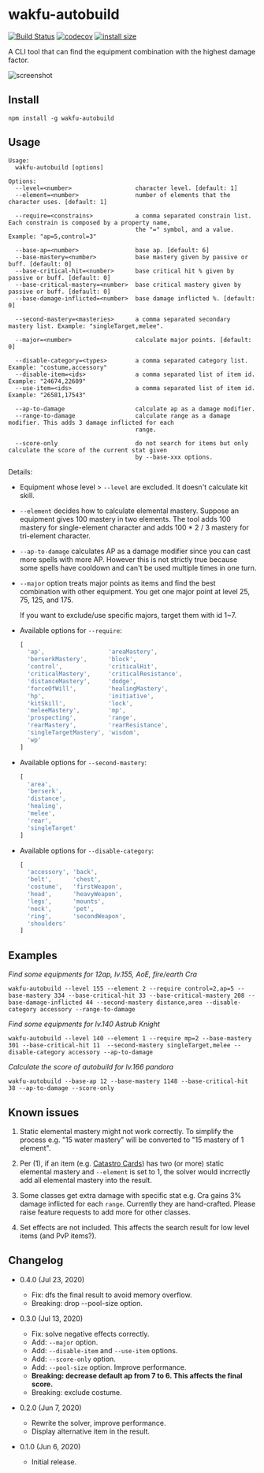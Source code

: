 wakfu-autobuild
======================

[![Build Status](https://travis-ci.com/eight04/wakfu-autobuild.svg?branch=master)](https://travis-ci.com/eight04/wakfu-autobuild)
[![codecov](https://codecov.io/gh/eight04/wakfu-autobuild/branch/master/graph/badge.svg)](https://codecov.io/gh/eight04/wakfu-autobuild)
[![install size](https://packagephobia.now.sh/badge?p=wakfu-autobuild)](https://packagephobia.now.sh/result?p=wakfu-autobuild)

A CLI tool that can find the equipment combination with the highest damage factor.

![screenshot](https://i.imgur.com/g56lgHz.png)

Install
-------

```
npm install -g wakfu-autobuild
```

Usage
-----
<!--$inline.start("cmd:node cli -h|trim|markdown:codeblock")-->
```
Usage:
  wakfu-autobuild [options]

Options:
  --level=<number>                  character level. [default: 1]
  --element=<number>                number of elements that the character uses. [default: 1]
  
  --require=<constrains>            a comma separated constrain list. Each constrain is composed by a property name,
                                    the "=" symbol, and a value. Example: "ap=5,control=3"
              
  --base-ap=<number>                base ap. [default: 6]
  --base-mastery=<number>           base mastery given by passive or buff. [default: 0]
  --base-critical-hit=<number>      base critical hit % given by passive or buff. [default: 0]
  --base-critical-mastery=<number>  base critical mastery given by passive or buff. [default: 0]
  --base-damage-inflicted=<number>  base damage inflicted %. [default: 0]
  
  --second-mastery=<masteries>      a comma separated secondary mastery list. Example: "singleTarget,melee".
  
  --major=<number>                  calculate major points. [default: 0]
  
  --disable-category=<types>        a comma separated category list. Example: "costume,accessory"
  --disable-item=<ids>              a comma separated list of item id. Example: "24674,22609"
  --use-item=<ids>                  a comma separated list of item id. Example: "26581,17543"
  
  --ap-to-damage                    calculate ap as a damage modifier.
  --range-to-damage                 calculate range as a damage modifier. This adds 3 damage inflicted for each
                                    range.
                                    
  --score-only                      do not search for items but only calculate the score of the current stat given
                                    by --base-xxx options.
```
<!--$inline.end-->

Details:

* Equipment whose level > `--level` are excluded. It doesn't calculate kit skill.

* `--element` decides how to calculate elemental mastery. Suppose an equipment gives 100 mastery in two elements. The tool adds 100 mastery for single-element character and adds 100 * 2 / 3 mastery for tri-element character.

* `--ap-to-damage` calculates AP as a damage modifier since you can cast more spells with more AP. However this is not strictly true because some spells have cooldown and can't be used multiple times in one turn.

* `--major` option treats major points as items and find the best combination with other equipment. You get one major point at level 25, 75, 125, and 175.

  If you want to exclude/use specific majors, target them with id 1~7.

* Available options for `--require`:

    <!--$inline.start("cmd:node get-single-value-effect|trim|markdown:codeblock,js|indent")>-->
    ```js
    [
      'ap',                  'areaMastery',
      'berserkMastery',      'block',
      'control',             'criticalHit',
      'criticalMastery',     'criticalResistance',
      'distanceMastery',     'dodge',
      'forceOfWill',         'healingMastery',
      'hp',                  'initiative',
      'kitSkill',            'lock',
      'meleeMastery',        'mp',
      'prospecting',         'range',
      'rearMastery',         'rearResistance',
      'singleTargetMastery', 'wisdom',
      'wp'
    ]
    ```
    <!--$inline.end-->

* Available options for `--second-mastery`:
    <!--$inline.start("cmd:node get-second-mastery|trim|markdown:codeblock,js|indent")-->
    ```js
    [
      'area',
      'berserk',
      'distance',
      'healing',
      'melee',
      'rear',
      'singleTarget'
    ]
    ```
    <!--$inline.end-->
  
* Available options for `--disable-category`:
    <!--$inline.start("cmd:node get-category|trim|markdown:codeblock,js|indent")-->
    ```js
    [
      'accessory', 'back',
      'belt',      'chest',
      'costume',   'firstWeapon',
      'head',      'heavyWeapon',
      'legs',      'mounts',
      'neck',      'pet',
      'ring',      'secondWeapon',
      'shoulders'
    ]
    ```
    <!--$inline.end-->
    
Examples
--------

*Find some equipments for 12ap, lv.155, AoE, fire/earth Cra*

```
wakfu-autobuild --level 155 --element 2 --require control=2,ap=5 --base-mastery 334 --base-critical-hit 33 --base-critical-mastery 208 --base-damage-inflicted 44 --second-mastery distance,area --disable-category accessory --range-to-damage
```

*Find some equipments for lv.140 Astrub Knight*

```
wakfu-autobuild --level 140 --element 1 --require mp=2 --base-mastery 301 --base-critical-hit 11  --second-mastery singleTarget,melee --disable-category accessory --ap-to-damage
```

*Calculate the score of autobuild for lv.166 pandora*

```
wakfu-autobuild --base-ap 12 --base-mastery 1148 --base-critical-hit 38 --ap-to-damage --score-only
```

Known issues
------

1. Static elemental mastery might not work correctly. To simplify the process e.g. "15 water mastery" will be converted to "15 mastery of 1 element".
2. Per (1), if an item (e.g. [Catastro Cards](https://www.wakfu.com/en/mmorpg/encyclopedia/weapons/9963-katastro-cards)) has two (or more) static elemental mastery and `--element` is set to 1, the solver would incrrectly add all elemental mastery into the result.

3. Some classes get extra damage with specific stat e.g. Cra gains 3% damage inflicted for each `range`. Currently they are hand-crafted. Please raise feature requests to add more for other classes.

4. Set effects are not included. This affects the search result for low level items (and PvP items?).

Changelog
---------

* 0.4.0 (Jul 23, 2020)

  - Fix: dfs the final result to avoid memory overflow.
  - Breaking: drop --pool-size option.

* 0.3.0 (Jul 13, 2020)

  - Fix: solve negative effects correctly.
  - Add: `--major` option.
  - Add: `--disable-item` and `--use-item` options.
  - Add: `--score-only` option.
  - Add: `--pool-size` option. Improve performance.
  - **Breaking: decrease default ap from 7 to 6. This affects the final score.**
  - Breaking: exclude costume.

* 0.2.0 (Jun 7, 2020)

  - Rewrite the solver, improve performance.
  - Display alternative item in the result.

* 0.1.0 (Jun 6, 2020)

  - Initial release.
